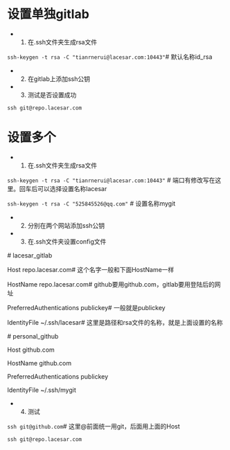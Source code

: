 # 设置单独gitlab

* 1. 在.ssh文件夹生成rsa文件

`ssh-keygen -t rsa -C "tianrnerui@lacesar.com:10443"`\# 默认名称id_rsa

* 2. 在gitlab上添加ssh公钥

* 3. 测试是否设置成功

`ssh git@repo.lacesar.com`


# 设置多个
* 1. 在.ssh文件夹生成rsa文件

`ssh-keygen -t rsa -C "tianrnerui@lacesar.com:10443"`       \# 端口有修改写在这里。回车后可以选择设置名称lacesar

`ssh-keygen -t rsa -C "525845526@qq.com"`                   \# 设置名称mygit

* 2. 分别在两个网站添加ssh公钥

* 3. 在.ssh文件夹设置config文件

\# lacesar_gitlab

Host repo.lacesar.com\# 这个名字一般和下面HostName一样

HostName repo.lacesar.com\# github要用github.com，gitlab要用登陆后的网址

PreferredAuthentications publickey\# 一般就是publickey

IdentityFile ~/.ssh/lacesar\# 这里是路径和rsa文件的名称，就是上面设置的名称

\# personal_github

Host github.com

HostName github.com

PreferredAuthentications publickey

IdentityFile ~/.ssh/mygit

* 4. 测试

`ssh git@github.com`\# 这里@前面统一用git，后面用上面的Host

`ssh git@repo.lacesar.com`

